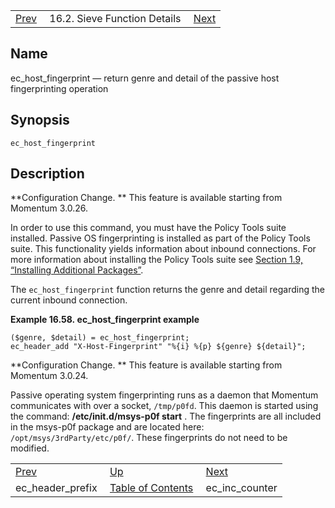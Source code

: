 |     |     |     |
| --- | --- | --- |
| [Prev](sieve.ref.ec_header_prefix)  | 16.2. Sieve Function Details |  [Next](sieve.ref.ec_inc_counter) |

<a name="sieve.ref.ec_host_fingerprint"></a>
## Name

ec_host_fingerprint — return genre and detail of the passive host fingerprinting operation

## Synopsis

`ec_host_fingerprint`

<a name="idp29890704"></a>
## Description

**Configuration Change. ** This feature is available starting from Momentum 3.0.26.

In order to use this command, you must have the Policy Tools suite installed. Passive OS fingerprinting is installed as part of the Policy Tools suite. This functionality yields information about inbound connections. For more information about installing the Policy Tools suite see [Section 1.9, “Installing Additional Packages”](install.additional.packages "1.9. Installing Additional Packages").

The `ec_host_fingerprint` function returns the genre and detail regarding the current inbound connection.

<a name="example.ec_host_fingerprint"></a>

**Example 16.58. ec_host_fingerprint example**

```
($genre, $detail) = ec_host_fingerprint;
ec_header_add "X-Host-Fingerprint" "%{i} %{p} ${genre} ${detail}";
```

**Configuration Change. ** This feature is available starting from Momentum 3.0.24.

Passive operating system fingerprinting runs as a daemon that Momentum communicates with over a socket, `/tmp/p0fd`. This daemon is started using the command: **/etc/init.d/msys-p0f start** . The fingerprints are all included in the msys-p0f package and are located here: `/opt/msys/3rdParty/etc/p0f/`. These fingerprints do not need to be modified.


|     |     |     |
| --- | --- | --- |
| [Prev](sieve.ref.ec_header_prefix)  | [Up](sieve.ref.files) |  [Next](sieve.ref.ec_inc_counter) |
| ec_header_prefix  | [Table of Contents](index) |  ec_inc_counter |
